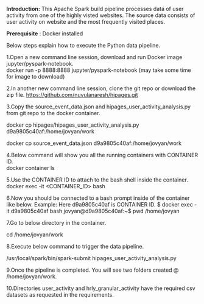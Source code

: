 **Introduction:**
This Apache Spark build pipeline processes data of user activity from one of the highly visted websites. The source data consists of user activity on website and the most frequently visited places. 

**Prerequisite** : 
Docker installed

Below steps explain how to execute the Python data pipeline.  

1.Open a new command line session, download and run Docker image jupyter/pyspark-notebook.  
docker run -p 8888:8888 jupyter/pyspark-notebook (may take some time for image to download)

2.In another new command line session, clone the git repo or download the zip file. 
https://github.com/nuvulanaresh/hipages.git

3.Copy the source_event_data.json and hipages_user_activity_analysis.py from git repo to the docker container. 

docker cp hipages/hipages_user_activity_analysis.py d9a9805c40af:/home/jovyan/work

docker cp source_event_data.json d9a9805c40af:/home/jovyan/work

4.Below command will show you all the running containers with CONTAINER ID.  
docker container ls
 
5.Use the CONTAINER ID to attach to the bash shell inside the container. 
docker exec -it <CONTAINER_ID> bash

6.Now you should be connected to a bash prompt inside of the container like below. 
Example: Here d9a9805c40af is CONTAINER ID. 
$ docker exec -it d9a9805c40af bash
jovyan@d9a9805c40af:~$ pwd
/home/jovyan

7.Go to below directory in the container. 

cd /home/jovyan/work

8.Execute below command to trigger the data pipeline. 

/usr/local/spark/bin/spark-submit hipages_user_activity_analysis.py

9.Once the pipeline is completed. You will see two folders created @ /home/jovyan/work. 

10.Directories user_activity and hrly_granular_activity have the required csv datasets as requested in the requirements. 
